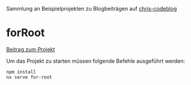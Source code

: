 Sammlung an Beispielprojekten zu Blogbeiträgen auf [chris-codeblog](https://chris-codeblog.de)

# forRoot
[Beitrag zum Projekt](https://chris-codeblog.de/index.php/2022/08/09/angular-forroot-erklaert/)

Um das Projekt zu starten müssen folgende Befehle ausgeführt werden:
```
npm install
nx serve for-root
```
